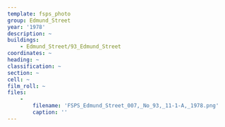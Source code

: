 ```yaml
---
template: fsps_photo
group: Edmund_Street
year: '1978'
description: ~
buildings:
    - Edmund_Street/93_Edmund_Street
coordinates: ~
heading: ~
classification: ~
section: ~
cell: ~
film_roll: ~
files:
    -
        filename: 'FSPS_Edmund_Street_007,_No_93,_11-1-A,_1978.png'
        caption: ''
---
```


